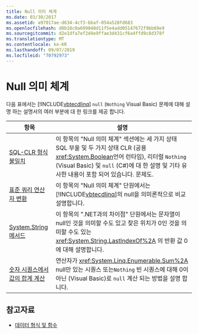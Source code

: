 ```yaml
---
title: Null 의미 체계
ms.date: 03/30/2017
ms.assetid: a97017ae-d634-4cf3-bbaf-054a528fd683
ms.openlocfilehash: d0b18c0a699840d11f5e4add05147672f9bb69e9
ms.sourcegitcommit: d2e1dfa7ef2d4e9ffae3d431cf6a4ffd9c8d378f
ms.translationtype: MT
ms.contentlocale: ko-KR
ms.lasthandoff: 09/07/2019
ms.locfileid: "70792973"
---
```

# <a name="null-semantics"></a>Null 의미 체계
다음 표에서는 [!INCLUDE[vbtecdlinq](../../../../../../includes/vbtecdlinq-md.md)] `null` (`Nothing` Visual Basic) 문제에 대해 설명 하는 설명서의 여러 부분에 대 한 링크를 제공 합니다.  
  
|항목|설명|  
|-----------|-----------------|  
|[SQL-CLR 형식 불일치](sql-clr-type-mismatches.md)|이 항목의 "Null 의미 체계" 섹션에는 세 가지 상태 SQL 부울 및 두 가지 상태 CLR (공용 <xref:System.Boolean>언어 런타임), 리터럴 `Nothing` (Visual Basic) 및 `null` (C#)에 대 한 설명 및 기타 유사한 내용이 포함 되어 있습니다. 문제도.|  
|[표준 쿼리 연산자 변환](standard-query-operator-translation.md)|이 항목의 "Null 의미 체계" 단원에서는 [!INCLUDE[vbtecdlinq](../../../../../../includes/vbtecdlinq-md.md)]의 null을 의미론적으로 비교 설명합니다.|  
|[System.String 메서드](system-string-methods.md)|이 항목의 ".NET과의 차이점" 단원에서는 문자열이 null인 것을 의미할 수도 있고 찾은 위치가 0인 것을 의미할 수도 있는 <xref:System.String.LastIndexOf%2A> 의 반환 값 0에 대해 설명합니다.|  
|[숫자 시퀀스에서 값의 합계 계산](compute-the-sum-of-values-in-a-numeric-sequence.md)|연산자가 <xref:System.Linq.Enumerable.Sum%2A> null만 있는 시퀀스 또는`Nothing` 빈 시퀀스에 대해 0이 아닌 (Visual Basic)로 `null` 계산 되는 방법을 설명 합니다.|  
  
## <a name="see-also"></a>참고자료

- [데이터 형식 및 함수](data-types-and-functions.md)
